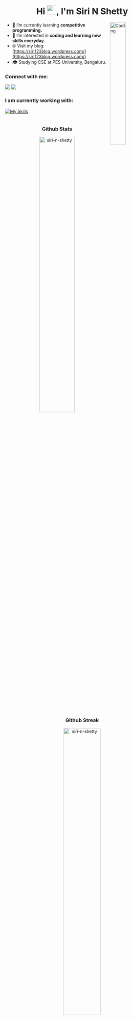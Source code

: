 <h1 align="center">Hi <img width="30" height="30" src="https://camo.githubusercontent.com/e8e7b06ecf583bc040eb60e44eb5b8e0ecc5421320a92929ce21522dbc34c891/68747470733a2f2f6d656469612e67697068792e636f6d2f6d656469612f6876524a434c467a6361737252346961377a2f67697068792e676966">,
I'm Siri N Shetty</h1>
<img align="right" img width="32%" alt="Coding" width="400" src="https://miro.medium.com/max/1400/1*qdAW1TjCN57h1lbuuzvchg.gif">

- 🌱 I’m currently learning **competitive programming.**
- 👀 I’m interested in **coding and learning new skills everyday.**
- 🌐 Visit my blog: [https://siri123blog.wordpress.com/](https://siri123blog.wordpress.com/)
- 🎓 Studying CSE at PES University, Bengaluru.

<h3 align="left">Connect with me:</h3>

[![](https://img.shields.io/badge/Gmail-D14836?style=for-the-badge&logo=gmail&logoColor=white)](mailto:sirishetty.narendra@gmail.com)
[![](https://img.shields.io/badge/Instagram-E4405F?style=for-the-badge&logo=instagram&logoColor=white)](https://instagram.com/_siri_n_shetty_)
<br>

<h3 align="left">I am currently working with:</h3>

[![My Skills](https://skillicons.dev/icons?i=py,c,html,go,mysql,figma,matlab,godot,wordpress,ps,flask&theme=light)](https://github.com/siri-n-shetty)

#

<h3 align="center">Github Stats</h3>
<div align="center">
  <img width="48%" src="https://github-readme-stats.vercel.app/api?username=siri-n-shetty&border_radius=10&theme=dracula" alt="siri-n-shetty" /> 
</div>
<h3 align="center">Github Streak</h3>
<div align="center">
  <img width="49%" src="https://github-readme-streak-stats.herokuapp.com?user=siri-n-shetty&theme=dracula&border_radius=10&fire=DD2727" alt="siri-n-shetty" />
</div>  

![footer](https://user-images.githubusercontent.com/10498744/210157572-1fca0242-8af2-46a6-bfa3-666ffd40ebde.svg)

#

<!---
siri-n-shetty/siri-n-shetty is a ✨ special ✨ repository because its `README.md` (this file) appears on your GitHub profile.
You can click the Preview link to take a look at your changes.
--->
